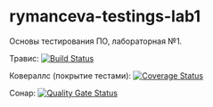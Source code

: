 # rymanceva-testings-lab1
Основы тестирования ПО, лабораторная №1.

Травис: [![Build Status](https://travis-ci.com/Na6ezh6a/rymanceva-testings-lab1.svg?branch=main)](https://travis-ci.com/Na6ezh6a/rymanceva-testings-lab1)

Ковераллс (покрытие тестами): [![Coverage Status](https://coveralls.io/repos/github/Na6ezh6a/rymanceva-testings-lab1/badge.svg?branch=main)](https://coveralls.io/github/Na6ezh6a/rymanceva-testings-lab1?branch=main)

Сонар: [![Quality Gate Status](https://sonarcloud.io/api/project_badges/measure?project=Na6ezh6a_rymanceva-testings-lab1&metric=alert_status)](https://sonarcloud.io/dashboard?id=Na6ezh6a_rymanceva-testings-lab1)
